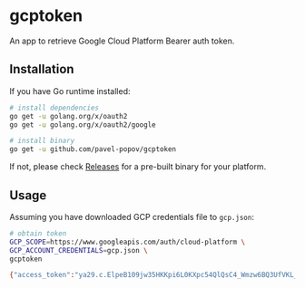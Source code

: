 # gcptoken
An app to retrieve Google Cloud Platform Bearer auth token.

## Installation

If you have Go runtime installed:

```bash
# install dependencies
go get -u golang.org/x/oauth2
go get -u golang.org/x/oauth2/google

# install binary
go get -u github.com/pavel-popov/gcptoken
```

If not, please check [Releases](releases) for a pre-built binary for your platform.


## Usage

Assuming you have downloaded GCP credentials file to `gcp.json`:

```bash
# obtain token
GCP_SCOPE=https://www.googleapis.com/auth/cloud-platform \
GCP_ACCOUNT_CREDENTIALS=gcp.json \
gcptoken

{"access_token":"ya29.c.ElpeB109jw35HKKpi6L0KXpc54QlQsC4_Wmzw6BQ3UfVKL_iENMWX59j97Vv6KpmDT8mIGNjj9JtJnS3Z5AymAVxSTpeqauJSb8V26TxeL8l-2z3LwX7pY0teWc","token_type":"Bearer","expiry":"2019-08-08T01:49:38.852183+02:00"}
```

